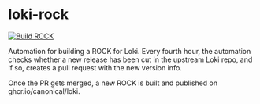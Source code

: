 # loki-rock

[![Build ROCK](https://github.com/canonical/loki-rock/actions/workflows/build-rock.yaml/badge.svg)](https://github.com/canonical/loki-rock/actions/workflows/build-rock.yaml)

Automation for building a ROCK for Loki. Every fourth hour, the automation checks whether 
a new release has been cut in the upstream Loki repo, and if so, creates a pull request with 
the new version info.

Once the PR gets merged, a new ROCK is built and published on ghcr.io/canonical/loki.
